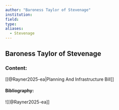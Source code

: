 ```yaml
---
author: "Baroness Taylor of Stevenage"
institution:
field:
type:
aliases:
  - Stevenage
---
```


## Baroness Taylor of Stevenage

### Content:
[[@Rayner2025-ea|Planning And Infrastructure Bill]]

#### Bibliography:

![[@Rayner2025-ea]]